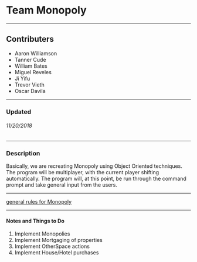 # Team Monopoly
---
## Contributers
 * Aaron Williamson
 * Tanner Cude
 * William Bates
 * Miguel Reveles
 * Ji Yifu
 * Trevor Vieth
 * Oscar Davila
 ---
 ### Updated
 ###### 11/20/2018 
 ---
 ### Description
 Basically, we are recreating Monopoly using Object Oriented techniques. The program will be multiplayer, with the current player shifting automatically. The program will, at this point, be run through the command prompt and take general input from the users.
 
 ---
 [general rules for Monopoly](https://winning-moves.com/images/megamonopolyrules.pdf)
 
 ---
 #### Notes and Things to Do
 
 1. Implement Monopolies
 2. Implement Mortgaging of properties
 3. Implement OtherSpace actions
 4. Implement House/Hotel purchases
